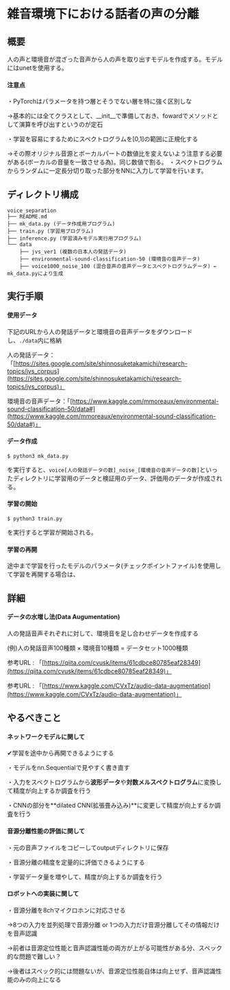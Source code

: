 # 雑音環境下における話者の声の分離



## 概要

人の声と環境音が混ざった音声から人の声を取り出すモデルを作成する。モデルにはunetを使用する。



#### 注意点

・PyTorchはパラメータを持つ層とそうでない層を特に強く区別しな

→基本的には全てクラスとして、__init__で準備しておき、fowardでメソッドとして演算を呼び出すというのが定石

・学習を容易にするためにスペクトログラムを[0,1]の範囲に正規化する

→その際オリジナル音源とボーカルパートの数値比を変えないよう注意する必要がある(ボーカルの音量を一致させる為)。同じ数値で割る。
・スペクトログラムからランダムに一定長分切り取った部分をNNに入力して学習を行います。



## ディレクトリ構成

```
voice_separation
├── README.md
├── mk_data.py (データ作成用プログラム)
├── train.py (学習用プログラム)
├── inference.py (学習済みモデル実行用プログラム)
└── data
    ├── jvs_ver1 (複数の日本人の発話データ)
    ├── environmental-sound-classification-50 (環境音の音声データ)
    ├── voice1000_noise_100 (混合音声の音声データとスペクトログラムデータ) ← mk_data.pyにより生成

```







## 実行手順

#### 使用データ

下記のURLから人の発話データと環境音の音声データをダウンロードし、`./data`内に格納

人の発話データ：「[https://sites.google.com/site/shinnosuketakamichi/research-topics/jvs_corpus](https://sites.google.com/site/shinnosuketakamichi/research-topics/jvs_corpus)」

環境音の音声データ：「[https://www.kaggle.com/mmoreaux/environmental-sound-classification-50/data#](https://www.kaggle.com/mmoreaux/environmental-sound-classification-50/data#)」



#### データ作成

```
$ python3 mk_data.py
```

を実行すると、`voice[人の発話データの数]_noise_[環境音の音声データの数]`といったディレクトリに学習用のデータと検証用のデータ、評価用のデータが作成される。



#### 学習の開始

```
$ python3 train.py
```

を実行すると学習が開始される。





#### 学習の再開

途中まで学習を行ったモデルのパラメータ(チェックポイントファイル)を使用して学習を再開する場合は、













## 詳細

#### データの水増し法(Data Augumentation)

人の発話音声それぞれに対して、環境音を足し合わせデータを作成する

(例)人の発話音声100種類 × 環境音10種類 = データセット1000種類



参考URL : 「[https://qiita.com/cvusk/items/61cdbce80785eaf28349](https://qiita.com/cvusk/items/61cdbce80785eaf28349)」

参考URL : 「[https://www.kaggle.com/CVxTz/audio-data-augmentation](https://www.kaggle.com/CVxTz/audio-data-augmentation)」





## やるべきこと

#### ネットワークモデルに関して

✔︎学習を途中から再開できるようにする

・モデルをnn.Sequentialで見やすく書き直す

・入力をスペクトログラムから**波形データ**や**対数メルスペクトログラム**に変換して精度が向上するか調査を行う

・CNNの部分を**dilated CNN(拡張畳み込み)**に変更して精度が向上するか調査を行う

#### 音源分離性能の評価に関して

・元の音声ファイルをコピーしてoutputディレクトリに保存

・音源分離の精度を定量的に評価できるようにする

・学習データ量を増やして、精度が向上するか調査を行う

#### ロボットへの実装に関して

・音源分離を8chマイクロホンに対応させる

→8つの入力を並列処理で音源分離 or 1つの入力だけ音源分離してその情報だけを音声認識

→前者は音源定位性能と音声認識性能の両方が上がる可能性がある分、スペック的な問題で難しい？

→後者はスペック的には問題ないが、音源定位性能自体は向上せず、音声認識性能のみの向上になる





